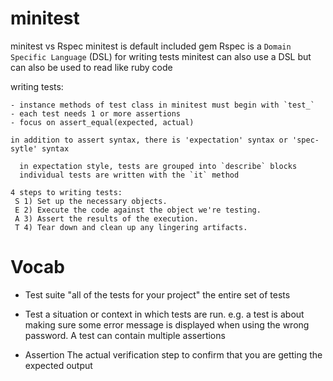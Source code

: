 # minitest

  minitest vs Rspec
    minitest is default included gem
    Rspec is a `Domain Specific Language` (DSL) for writing tests
    minitest can also use a DSL but can also be used to read like ruby code

  writing tests:

    - instance methods of test class in minitest must begin with `test_`
    - each test needs 1 or more assertions
    - focus on assert_equal(expected, actual)

    in addition to assert syntax, there is 'expectation' syntax or 'spec-sytle' syntax

      in expectation style, tests are grouped into `describe` blocks
      individual tests are written with the `it` method

    4 steps to writing tests:
     S 1) Set up the necessary objects.
     E 2) Execute the code against the object we're testing.
     A 3) Assert the results of the execution.
     T 4) Tear down and clean up any lingering artifacts.



# Vocab
  - Test suite
    "all of the tests for your project" the entire set of tests

  - Test
    a situation or context in which tests are run. e.g. a test is about making sure some error message is displayed when using the wrong password. A test can contain multiple assertions

  - Assertion
    The actual verification step to confirm that you are getting the expected output


